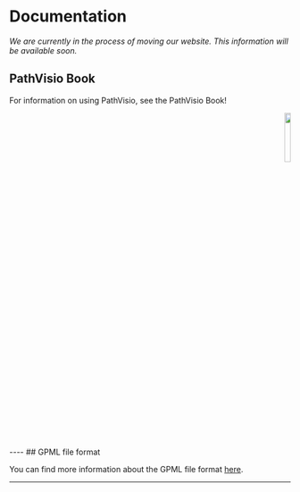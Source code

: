 # Documentation

*We are currently in the process of moving our website. This information will be available soon.*

## PathVisio Book

For information on using PathVisio, see the PathVisio Book! 
<a href="google.com"></a>
<div>
<p align="right">
  <img width="15%" src="https://pathvisio.github.io/images/logos/pathvisio-book-logo.png">
  <br> 
</p>
</div>
---- 
## GPML file format

You can find more information about the GPML file format [here](https://pathvisio.github.io/documentation/GPML).

----

